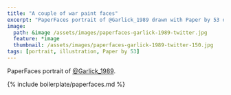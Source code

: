 ```yaml
---
title: "A couple of war paint faces"
excerpt: "PaperFaces portrait of @Garlick_1989 drawn with Paper by 53 on an iPad."
image: 
  path: &image /assets/images/paperfaces-garlick-1989-twitter.jpg 
  feature: *image
  thumbnail: /assets/images/paperfaces-garlick-1989-twitter-150.jpg
tags: [portrait, illustration, Paper by 53]
---
```


PaperFaces portrait of [@Garlick_1989](http://twitter.com/Garlick_1989).

{% include boilerplate/paperfaces.md %}
